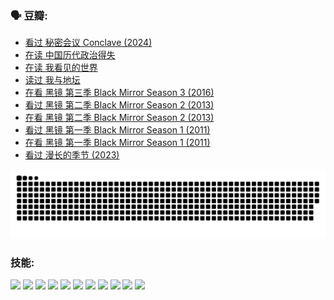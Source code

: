 
### 🗣 豆瓣:

<!-- DOUBAN-ACTIVITIES:START -->
- [看过 秘密会议 Conclave‎ (2024)](https://www.douban.com/doubanapp/dispatch?uri=%2Fstatus%2F6229600453%2F%3F_spm_id%3DMTM2MDY5MjM4&_i=49406991)
- [在读 中国历代政治得失](https://www.douban.com/doubanapp/dispatch?uri=%2Fstatus%2F6135067136%2F%3F_spm_id%3DMTM2MDY5MjM4&_i=49406991)
- [在读 我看见的世界](https://www.douban.com/doubanapp/dispatch?uri=%2Fstatus%2F6131477996%2F%3F_spm_id%3DMTM2MDY5MjM4&_i=49406991)
- [读过 我与地坛](https://www.douban.com/doubanapp/dispatch?uri=%2Fstatus%2F6131471264%2F%3F_spm_id%3DMTM2MDY5MjM4&_i=49406991)
- [在看 黑镜 第三季 Black Mirror Season 3‎ (2016)](https://www.douban.com/doubanapp/dispatch?uri=%2Fstatus%2F6106193679%2F%3F_spm_id%3DMTM2MDY5MjM4&_i=49406991)
- [看过 黑镜 第二季 Black Mirror Season 2‎ (2013)](https://www.douban.com/doubanapp/dispatch?uri=%2Fstatus%2F6106192538%2F%3F_spm_id%3DMTM2MDY5MjM4&_i=49406991)
- [在看 黑镜 第二季 Black Mirror Season 2‎ (2013)](https://www.douban.com/doubanapp/dispatch?uri=%2Fstatus%2F6082858846%2F%3F_spm_id%3DMTM2MDY5MjM4&_i=49406991)
- [看过 黑镜 第一季 Black Mirror Season 1‎ (2011)](https://www.douban.com/doubanapp/dispatch?uri=%2Fstatus%2F6082858362%2F%3F_spm_id%3DMTM2MDY5MjM4&_i=49406991)
- [在看 黑镜 第一季 Black Mirror Season 1‎ (2011)](https://www.douban.com/doubanapp/dispatch?uri=%2Fstatus%2F6046169387%2F%3F_spm_id%3DMTM2MDY5MjM4&_i=49406991)
- [看过 漫长的季节‎ (2023)](https://www.douban.com/doubanapp/dispatch?uri=%2Fstatus%2F6038239416%2F%3F_spm_id%3DMTM2MDY5MjM4&_i=49406991)
<!-- DOUBAN-ACTIVITIES:END -->


![Snake animation](https://raw.githubusercontent.com/w940853815/w940853815/output/github-contribution-grid-snake.svg)
### 技能:

<code><img height="32" src="https://cdn.jsdelivr.net/npm/simple-icons@v5/icons/python.svg"></code>
<code><img height="32" src="https://cdn.jsdelivr.net/npm/simple-icons@v5/icons/javascript.svg"></code>
<code><img height="32" src="https://cdn.jsdelivr.net/npm/simple-icons@v5/icons/django.svg"></code>
<code><img height="32" src="https://cdn.jsdelivr.net/npm/simple-icons@v5/icons/flask.svg"></code>
<code><img height="32" src="https://cdn.jsdelivr.net/npm/simple-icons@v5/icons/vuetify.svg"></code>
<code><img height="32" src="https://cdn.jsdelivr.net/npm/simple-icons@v5/icons/git.svg"></code>
<code><img height="32" src="https://cdn.jsdelivr.net/npm/simple-icons@v5/icons/docker.svg"></code>
<code><img height="32" src="https://cdn.jsdelivr.net/npm/simple-icons@v5/icons/postgresql.svg"></code>
<code><img height="32" src="https://cdn.jsdelivr.net/npm/simple-icons@v5/icons/elasticsearch.svg"></code>
<code><img height="32" src="https://cdn.jsdelivr.net/npm/simple-icons@v5/icons/macos.svg"></code>
<code><img height="32" src="https://cdn.jsdelivr.net/npm/simple-icons@v5/icons/linux.svg"></code>
<!--
**w940853815/w940853815** is a ✨ _special_ ✨ repository because its `README.md` (this file) appears on your GitHub profile.

Here are some ideas to get you started:

- 🔭 I’m currently working on ...
- 🌱 I’m currently learning ...
- 👯 I’m looking to collaborate on ...
- 🤔 I’m looking for help with ...
- 💬 Ask me about ...
- 📫 How to reach me: ...
- 😄 Pronouns: ...
- ⚡ Fun fact: ...
-->
